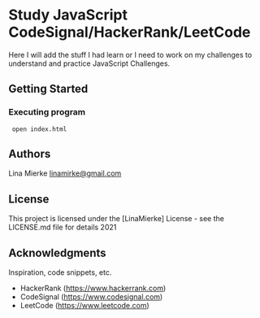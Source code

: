 # Study JavaScript CodeSignal/HackerRank/LeetCode

Here I will add the stuff I had learn or I need to work on my challenges to understand and practice JavaScript Challenges.

## Getting Started

### Executing program

```
 open index.html
```

## Authors

Lina Mierke
linamirke@gmail.com

## License

This project is licensed under the [LinaMierke] License - see the LICENSE.md file for details 2021

## Acknowledgments

Inspiration, code snippets, etc.

- HackerRank (https://www.hackerrank.com)
- CodeSignal (https://www.codesignal.com)
- LeetCode (https://www.leetcode.com)
